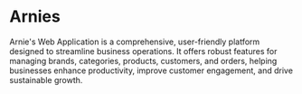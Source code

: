 # Arnies
Arnie's Web Application is a comprehensive, user-friendly platform designed to streamline business operations. It offers robust features for managing brands, categories, products, customers, and orders, helping businesses enhance productivity, improve customer engagement, and drive sustainable growth.
